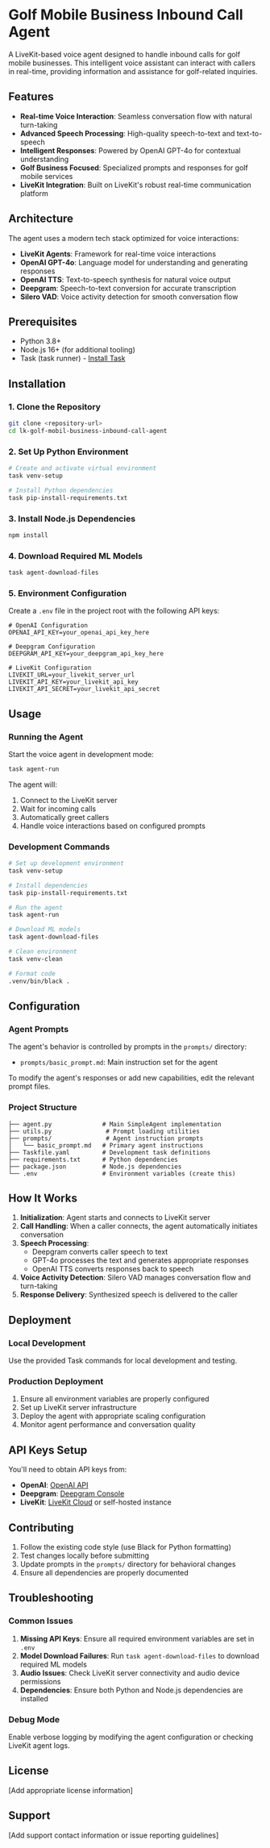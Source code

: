 # Golf Mobile Business Inbound Call Agent

A LiveKit-based voice agent designed to handle inbound calls for golf mobile businesses. This intelligent voice assistant can interact with callers in real-time, providing information and assistance for golf-related inquiries.

## Features

- **Real-time Voice Interaction**: Seamless conversation flow with natural turn-taking
- **Advanced Speech Processing**: High-quality speech-to-text and text-to-speech
- **Intelligent Responses**: Powered by OpenAI GPT-4o for contextual understanding
- **Golf Business Focused**: Specialized prompts and responses for golf mobile services
- **LiveKit Integration**: Built on LiveKit's robust real-time communication platform

## Architecture

The agent uses a modern tech stack optimized for voice interactions:

- **LiveKit Agents**: Framework for real-time voice interactions
- **OpenAI GPT-4o**: Language model for understanding and generating responses
- **OpenAI TTS**: Text-to-speech synthesis for natural voice output
- **Deepgram**: Speech-to-text conversion for accurate transcription
- **Silero VAD**: Voice activity detection for smooth conversation flow

## Prerequisites

- Python 3.8+
- Node.js 16+ (for additional tooling)
- Task (task runner) - [Install Task](https://taskfile.dev/installation/)

## Installation

### 1. Clone the Repository

```bash
git clone <repository-url>
cd lk-golf-mobil-business-inbound-call-agent
```

### 2. Set Up Python Environment

```bash
# Create and activate virtual environment
task venv-setup

# Install Python dependencies
task pip-install-requirements.txt
```

### 3. Install Node.js Dependencies

```bash
npm install
```

### 4. Download Required ML Models

```bash
task agent-download-files
```

### 5. Environment Configuration

Create a `.env` file in the project root with the following API keys:

```env
# OpenAI Configuration
OPENAI_API_KEY=your_openai_api_key_here

# Deepgram Configuration
DEEPGRAM_API_KEY=your_deepgram_api_key_here

# LiveKit Configuration
LIVEKIT_URL=your_livekit_server_url
LIVEKIT_API_KEY=your_livekit_api_key
LIVEKIT_API_SECRET=your_livekit_api_secret
```

## Usage

### Running the Agent

Start the voice agent in development mode:

```bash
task agent-run
```

The agent will:
1. Connect to the LiveKit server
2. Wait for incoming calls
3. Automatically greet callers
4. Handle voice interactions based on configured prompts

### Development Commands

```bash
# Set up development environment
task venv-setup

# Install dependencies
task pip-install-requirements.txt

# Run the agent
task agent-run

# Download ML models
task agent-download-files

# Clean environment
task venv-clean

# Format code
.venv/bin/black .
```

## Configuration

### Agent Prompts

The agent's behavior is controlled by prompts in the `prompts/` directory:

- `prompts/basic_prompt.md`: Main instruction set for the agent

To modify the agent's responses or add new capabilities, edit the relevant prompt files.

### Project Structure

```
├── agent.py              # Main SimpleAgent implementation
├── utils.py               # Prompt loading utilities
├── prompts/               # Agent instruction prompts
│   └── basic_prompt.md   # Primary agent instructions
├── Taskfile.yaml         # Development task definitions
├── requirements.txt      # Python dependencies
├── package.json          # Node.js dependencies
└── .env                  # Environment variables (create this)
```

## How It Works

1. **Initialization**: Agent starts and connects to LiveKit server
2. **Call Handling**: When a caller connects, the agent automatically initiates conversation
3. **Speech Processing**: 
   - Deepgram converts caller speech to text
   - GPT-4o processes the text and generates appropriate responses
   - OpenAI TTS converts responses back to speech
4. **Voice Activity Detection**: Silero VAD manages conversation flow and turn-taking
5. **Response Delivery**: Synthesized speech is delivered to the caller

## Deployment

### Local Development

Use the provided Task commands for local development and testing.

### Production Deployment

1. Ensure all environment variables are properly configured
2. Set up LiveKit server infrastructure
3. Deploy the agent with appropriate scaling configuration
4. Monitor agent performance and conversation quality

## API Keys Setup

You'll need to obtain API keys from:

- **OpenAI**: [OpenAI API](https://platform.openai.com/)
- **Deepgram**: [Deepgram Console](https://console.deepgram.com/)
- **LiveKit**: [LiveKit Cloud](https://cloud.livekit.io/) or self-hosted instance

## Contributing

1. Follow the existing code style (use Black for Python formatting)
2. Test changes locally before submitting
3. Update prompts in the `prompts/` directory for behavioral changes
4. Ensure all dependencies are properly documented

## Troubleshooting

### Common Issues

1. **Missing API Keys**: Ensure all required environment variables are set in `.env`
2. **Model Download Failures**: Run `task agent-download-files` to download required ML models
3. **Audio Issues**: Check LiveKit server connectivity and audio device permissions
4. **Dependencies**: Ensure both Python and Node.js dependencies are installed

### Debug Mode

Enable verbose logging by modifying the agent configuration or checking LiveKit agent logs.

## License

[Add appropriate license information]

## Support

[Add support contact information or issue reporting guidelines]